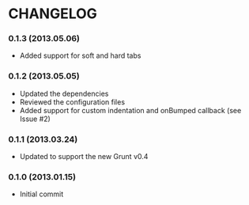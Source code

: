# CHANGELOG

### 0.1.3 (2013.05.06)

- Added support for soft and hard tabs

### 0.1.2 (2013.05.05)

- Updated the dependencies
- Reviewed the configuration files
- Added support for custom indentation and onBumped callback (see Issue #2) 

### 0.1.1 (2013.03.24)

- Updated to support the new Grunt v0.4

### 0.1.0 (2013.01.15)

- Initial commit
